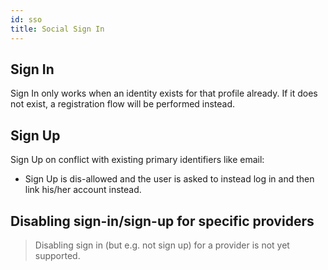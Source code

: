 ```yaml
---
id: sso
title: Social Sign In
---
```


## Sign In

Sign In only works when an identity exists for that profile already.
If it does not exist, a registration flow will be performed instead.

## Sign Up

Sign Up on conflict with existing primary identifiers like email:

* Sign Up is dis-allowed and the user is asked to instead log in and then
    link his/her account instead.

## Disabling sign-in/sign-up for specific providers

> Disabling sign in (but e.g. not sign up) for a provider is not yet supported.
